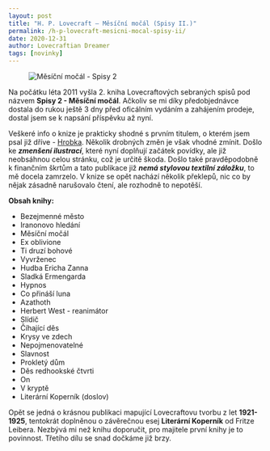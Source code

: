 ```yaml
---
layout: post
title: "H. P. Lovecraft – Měsíční močál (Spisy II.)"
permalink: /h-p-lovecraft-mesicni-mocal-spisy-ii/
date: 2020-12-31
author: Lovecraftian Dreamer
tags: [novinky]
---
```


<!-- wp:image {"align":"left"} -->
<div class="wp-block-image"><figure class="alignleft"><img src="https://obalky.kosmas.cz/ArticleCovers/162101_big.jpg" alt="Měsíční močál - Spisy 2"/></figure></div>
<!-- /wp:image -->

<!-- wp:paragraph -->
<p> Na počátku léta 2011 vyšla 2. kniha Lovecraftových sebraných spisů pod názvem <strong>Spisy 2 - Měsíční močál</strong>. Ačkoliv se mi díky předobjednávce dostala do rukou ještě 3 dny před oficálním vydáním a zahájením prodeje, dostal jsem se k napsání příspěvku až nyní.</p>
<!-- /wp:paragraph -->

<!-- wp:paragraph -->
<p>Veškeré info o knize je prakticky shodné s prvním titulem, o kterém jsem psal již dříve - <a href="https://blog.chaoticum.cz/h-p-lovecraft-hrobka-spisy-i/" target="_blank" rel="noreferrer noopener">Hrobka</a>. Několik drobných změn je však vhodné zmínit. Došlo ke <strong><em>zmenšení ilustrací</em></strong>, které nyní doplňují začátek povídky, ale již neobsáhnou celou stránku, což je určitě škoda. Došlo také pravděpodobně k finančním škrtům a tato publikace již <strong><em>nemá stylovou textilní záložku</em></strong>, to mě docela zamrzelo. V knize se opět nachází několik překlepů, nic co by nějak zásadně narušovalo čtení, ale rozhodně to nepotěší.</p>
<!-- /wp:paragraph -->

<!-- wp:paragraph -->
<p><strong>Obsah knihy:</strong></p>
<!-- /wp:paragraph -->

<!-- wp:list -->
<ul><li>Bezejmenné město</li><li>Iranonovo hledání</li><li>Měsíční močál</li><li>Ex oblivione</li><li>Ti druzí bohové</li><li>Vyvrženec</li><li>Hudba Ericha Zanna</li><li>Sladká Ermengarda</li><li>Hypnos</li><li>Co přináší luna</li><li>Azathoth</li><li>Herbert West - reanimátor</li><li>Slídič</li><li>Číhající děs</li><li>Krysy ve zdech</li><li>Nepojmenovatelné</li><li>Slavnost</li><li>Prokletý dům</li><li>Děs redhookské čtvrti</li><li>On</li><li>V kryptě</li><li>Literární Koperník (doslov)</li></ul>
<!-- /wp:list -->

<!-- wp:paragraph -->
<p>Opět se jedná o krásnou publikaci mapující Lovecraftovu tvorbu z let <strong>1921-1925</strong>, tentokrát doplněnou o závěrečnou esej <strong>Literární Koperník</strong> od Fritze Leibera. Nezbývá mi než knihu doporučit, pro majitele první knihy je to povinnost. Třetího dílu se snad dočkáme již brzy.</p>
<!-- /wp:paragraph -->
